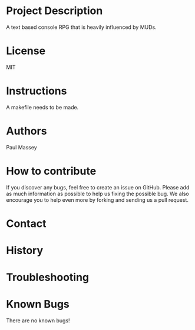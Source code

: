 
Project Description
=====
A text based console RPG that is heavily influenced by MUDs.

License
=====
MIT

Instructions
=====
A makefile needs to be made.

Authors
=====
Paul Massey

How to contribute
=====

If you discover any bugs, feel free to create an issue on GitHub. Please add as much information as possible to help us fixing the possible bug. We also encourage you to help even more by forking and sending us a pull request.

Contact
=====



History
=====

Troubleshooting
=====

Known Bugs
=====

There are no known bugs!

